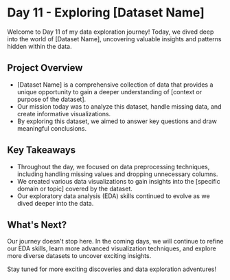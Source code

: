 # Day 11 - Exploring [Dataset Name]

Welcome to Day 11 of my data exploration journey! Today, we dived deep into the world of [Dataset Name], uncovering valuable insights and patterns hidden within the data.

## Project Overview

- [Dataset Name] is a comprehensive collection of data that provides a unique opportunity to gain a deeper understanding of [context or purpose of the dataset].
- Our mission today was to analyze this dataset, handle missing data, and create informative visualizations.
- By exploring this dataset, we aimed to answer key questions and draw meaningful conclusions.

## Key Takeaways

- Throughout the day, we focused on data preprocessing techniques, including handling missing values and dropping unnecessary columns.
- We created various data visualizations to gain insights into the [specific domain or topic] covered by the dataset.
- Our exploratory data analysis (EDA) skills continued to evolve as we dived deeper into the data.

## What's Next?

Our journey doesn't stop here. In the coming days, we will continue to refine our EDA skills, learn more advanced visualization techniques, and explore more diverse datasets to uncover exciting insights.

Stay tuned for more exciting discoveries and data exploration adventures!

